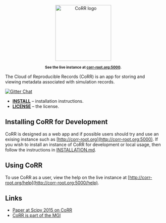 <p align="center">
    <img src="https://rawgit.com/usnistgov/corr/master/corr-view/frontend/images/logo.svg"
         height="180"
         alt="CoRR logo"
         class="inline">
</p>

<p align="center"><sup><strong>
See the live instance at <a href="http://corr-root.org/">corr-root.org:5000</a>.
</strong></sup></p>

The Cloud of Reproducible Records (CoRR) is an app for storing and
viewing metadata associated with simulation records.

[![Gitter Chat](https://img.shields.io/gitter/room/gitterHQ/gitter.svg)](https://gitter.im/usnistgov/corr)

* **[INSTALL](INSTALLATION.md)** – installation instructions.
* **[LICENSE](LICENSE)** – the license.

## Installing CoRR for Development

CoRR is designed as a web app and if possible users should try and use
an exising instance such as
[http://corr-root.org](http://corr-root.org:5000). If you wish to install
an instance of CoRR for development or local usage, then follow the
instructions in [INSTALLATION.md](INSTALLATION.md).

## Using CoRR

To use CoRR as a user, view the help on the live instance at
[http://corr-root.org/help](http://corr-root.org:5000/help).

## Links

* [Paper at Scipy 2015 on CoRR](http://conference.scipy.org/proceedings/scipy2015/pdfs/yannick_congo.pdf)
* [CoRR is part of the MGI](https://mgi.nist.gov/cloud-reproducible-records)
